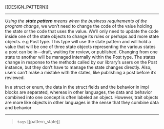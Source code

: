 [[DESIGN_PATTERN]]

---

*Using the **state pattern** means when the business requirements of the program change*, we won’t need to change the code of the value holding the state or the code that uses the value. We’ll only need to update the code inside one of the state objects to change its rules or perhaps add more state objects.
e.g Post type. This type will use the state pattern and will hold a value that will be one of three state objects representing the various states a post can be in—draft, waiting for review, or published. Changing from one state to another will be managed internally within the Post type. The states change in response to the methods called by our library’s users on the Post instance, but they don’t have to manage the state changes directly. Also, users can’t make a mistake with the states, like publishing a post before it’s reviewed.

In a struct or enum, the data in the struct fields and the behavior in impl blocks are separated, whereas in other languages, the data and behavior combined into one concept is often labeled an object.
However, trait objects are more like objects in other languages in the sense that they combine data and behavior

---

> `tags` [[pattern_state]]
